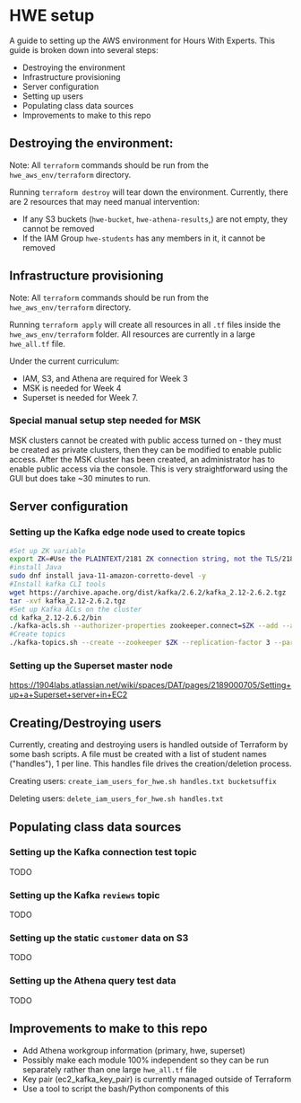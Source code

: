 # HWE setup

A guide to setting up the AWS environment for Hours With Experts. This guide is broken down into several steps:

* Destroying the environment
* Infrastructure provisioning
* Server configuration
* Setting up users
* Populating class data sources
* Improvements to make to this repo

## Destroying the environment:

Note: All `terraform` commands should be run from the `hwe_aws_env/terraform` directory.

Running `terraform destroy` will tear down the environment. Currently, there are 2 resources that may need manual intervention:

 * If any S3 buckets (`hwe-bucket`,  `hwe-athena-results`,) are not empty, they cannot be removed
 * If the IAM Group `hwe-students` has any members in it, it cannot be removed
 
## Infrastructure provisioning

Note: All `terraform` commands should be run from the `hwe_aws_env/terraform` directory.

Running `terraform apply` will create all resources in all `.tf` files inside the `hwe_aws_env/terraform` folder. All resources are currently in a large `hwe_all.tf` file.

Under the current curriculum:
* IAM, S3, and Athena are required for Week 3
* MSK is needed for Week 4
* Superset is needed for Week 7.

### Special manual setup step needed for MSK

MSK clusters cannot be created with public access turned on - they must be created as private clusters, then they can be modified to enable public access. After the MSK cluster has been created, an administrator has to enable public access via the console. This is very straightforward using the GUI but does take ~30 minutes to run.

## Server configuration

### Setting up the Kafka edge node used to create topics

```bash
#Set up ZK variable
export ZK=#Use the PLAINTEXT/2181 ZK connection string, not the TLS/2182 one
#install Java
sudo dnf install java-11-amazon-corretto-devel -y
#Install kafka CLI tools
wget https://archive.apache.org/dist/kafka/2.6.2/kafka_2.12-2.6.2.tgz
tar -xvf kafka_2.12-2.6.2.tgz
#Set up Kafka ACLs on the cluster
cd kafka_2.12-2.6.2/bin
./kafka-acls.sh --authorizer-properties zookeeper.connect=$ZK --add --allow-principal 'User:*' --operation All --topic '*' --group '*'
#Create topics
./kafka-topics.sh --create --zookeeper $ZK --replication-factor 3 --partitions 1 --topic kafka-connection-test
```

### Setting up the Superset master node
https://1904labs.atlassian.net/wiki/spaces/DAT/pages/2189000705/Setting+up+a+Superset+server+in+EC2

## Creating/Destroying users

Currently, creating and destroying users is handled outside of Terraform by some bash scripts. A file must be created with a list of student names ("handles"), 1 per line. This handles file drives the creation/deletion process.

Creating users:
`create_iam_users_for_hwe.sh handles.txt bucketsuffix`

Deleting users:
`delete_iam_users_for_hwe.sh handles.txt`

## Populating class data sources

### Setting up the Kafka connection test topic
TODO

### Setting up the Kafka `reviews` topic
TODO

### Setting up the static `customer` data on S3
TODO

### Setting up the Athena query test data
TODO

## Improvements to make to this repo
* Add Athena workgroup information (primary, hwe, superset)
* Possibly make each module 100% independent so they can be run separately rather than one large `hwe_all.tf` file
* Key pair (ec2_kafka_key_pair) is currently managed outside of Terraform
* Use a tool to script the bash/Python components of this
